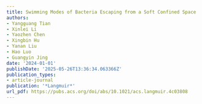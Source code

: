 ```yaml
---
title: Swimming Modes of Bacteria Escaping from a Soft Confined Space
authors:
- Yangguang Tian
- Xinlei Li
- Yaozhen Chen
- Xingbin Hu
- Yanan Liu
- Hao Luo
- Guangyin Jing
date: '2024-01-01'
publishDate: '2025-05-26T13:36:34.063366Z'
publication_types:
- article-journal
publication: '*Langmuir*'
url_pdf: https://pubs.acs.org/doi/abs/10.1021/acs.langmuir.4c03808
---
```

